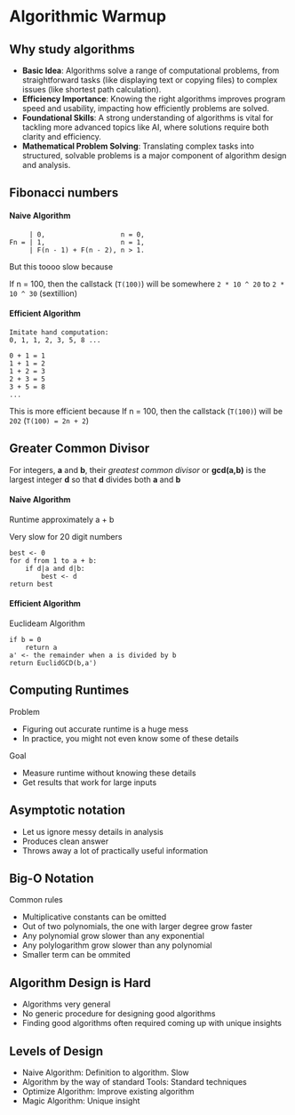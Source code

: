 # Algorithmic Warmup

## Why study algorithms

- **Basic Idea**: Algorithms solve a range of computational problems, from straightforward tasks (like displaying text or copying files) to complex issues (like shortest path calculation).
- **Efficiency Importance**: Knowing the right algorithms improves program speed and usability, impacting how efficiently problems are solved.
- **Foundational Skills**: A strong understanding of algorithms is vital for tackling more advanced topics like AI, where solutions require both clarity and efficiency.
- **Mathematical Problem Solving**: Translating complex tasks into structured, solvable problems is a major component of algorithm design and analysis.

## Fibonacci numbers

#### Naive Algorithm

```
     | 0,                   n = 0,
Fn = | 1,                   n = 1,
     | F(n - 1) + F(n - 2), n > 1.
```

But this toooo slow because

If n = 100, then the callstack (`T(100)`) will be somewhere `2 * 10 ^ 20` to `2 * 10 ^ 30` (sextillion)

#### Efficient Algorithm

```
Imitate hand computation:
0, 1, 1, 2, 3, 5, 8 ...

0 + 1 = 1
1 + 1 = 2
1 + 2 = 3
2 + 3 = 5
3 + 5 = 8
...
```

This is more efficient because
If n = 100, then the callstack (`T(100)`) will be `202` (`T(100) = 2n + 2`)

## Greater Common Divisor

For integers, **a** and **b**, their _greatest common divisor_ or **gcd(a,b)** is the largest integer **d** so that **d** divides both **a** and **b**

#### Naive Algorithm

Runtime approximately a + b

Very slow for 20 digit numbers

```
best <- 0
for d from 1 to a + b:
    if d|a and d|b:
        best <- d
return best
```

#### Efficient Algorithm

Euclideam Algorithm

```
if b = 0
    return a
a' <- the remainder when a is divided by b
return EuclidGCD(b,a')
```

## Computing Runtimes

Problem

- Figuring out accurate runtime is a huge mess
- In practice, you might not even know some of these details

Goal

- Measure runtime without knowing these details
- Get results that work for large inputs

## Asymptotic notation

- Let us ignore messy details in analysis
- Produces clean answer
- Throws away a lot of practically useful information

## Big-O Notation

Common rules

- Multiplicative constants can be omitted
- Out of two polynomials, the one with larger degree grow faster
- Any polynomial grow slower than any exponential
- Any polylogarithm grow slower than any polynomial
- Smaller term can be ommited

## Algorithm Design is Hard

- Algorithms very general
- No generic procedure for designing good algorithms
- Finding good algorithms often required coming up with unique insights

## Levels of Design

- Naive Algorithm: Definition to algorithm. Slow
- Algorithm by the way of standard Tools: Standard techniques
- Optimize Algorithm: Improve existing algorithm
- Magic Algorithm: Unique insight
